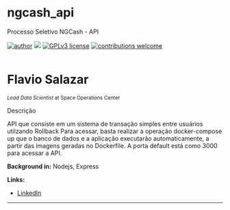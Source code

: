 # ngcash_api
Processo Seletivo NGCash - API

[![author](https://img.shields.io/badge/author-FlavioSalazar-red.svg)](https://www.linkedin.com/in/flavio-r-salazar) [![](https://img.shields.io/badge/node-blue.svg)](https://nodejs.org/en/) [![GPLv3 license](https://img.shields.io/badge/License-GPLv3-blue.svg)](http://perso.crans.org/besson/LICENSE.html) [![contributions welcome](https://img.shields.io/badge/contributions-welcome-brightgreen.svg?style=flat)](https://github.com/salazarf92/cash-api/issues)

<p align="center">
  <img src="" >
</p>

# Flavio Salazar
<sub>*Lead Data Scientist* at Space Operations Center</sub>

Descrição

  API que consiste em um sistema de transação simples entre usuários utilzando Rollback
  Para acessar, basta realizar a operação docker-compose up que o banco de dados e a aplicação executarão automaticamente, a partir das imagens geradas no Dockerfile.
  A porta default está como 3000 para acessar a API.

**Background in:** Nodejs, Express

**Links:**
* [LinkedIn](https://www.linkedin.com/in/flavio-r-salazar)



---




